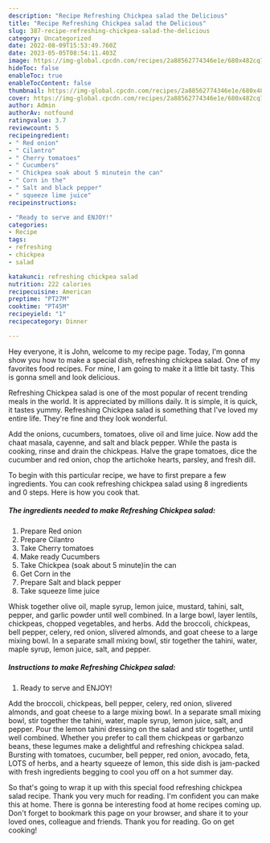 ```yaml
---
description: "Recipe Refreshing Chickpea salad the Delicious"
title: "Recipe Refreshing Chickpea salad the Delicious"
slug: 387-recipe-refreshing-chickpea-salad-the-delicious
category: Uncategorized
date: 2022-08-09T15:53:49.760Z
date: 2023-05-05T08:54:11.403Z
image: https://img-global.cpcdn.com/recipes/2a88562774346e1e/680x482cq70/refreshing-chickpea-salad-recipe-main-photo.jpg
hideToc: false
enableToc: true
enableTocContent: false
thumbnail: https://img-global.cpcdn.com/recipes/2a88562774346e1e/680x482cq70/refreshing-chickpea-salad-recipe-main-photo.jpg
cover: https://img-global.cpcdn.com/recipes/2a88562774346e1e/680x482cq70/refreshing-chickpea-salad-recipe-main-photo.jpg
author: Admin
authorAv: notfound
ratingvalue: 3.7
reviewcount: 5
recipeingredient:
- " Red onion"
- " Cilantro"
- " Cherry tomatoes"
- " Cucumbers"
- " Chickpea soak about 5 minutein the can"
- " Corn in the"
- " Salt and black pepper"
- " squeeze lime juice"
recipeinstructions:

- "Ready to serve and ENJOY!"
categories:
- Recipe
tags:
- refreshing
- chickpea
- salad

katakunci: refreshing chickpea salad 
nutrition: 222 calories
recipecuisine: American
preptime: "PT27M"
cooktime: "PT45M"
recipeyield: "1"
recipecategory: Dinner

---
```



Hey everyone, it is John, welcome to my recipe page. Today, I'm gonna show you how to make a special dish, refreshing chickpea salad. One of my favorites food recipes. For mine, I am going to make it a little bit tasty. This is gonna smell and look delicious.

Refreshing Chickpea salad is one of the most popular of recent trending meals in the world. It is appreciated by millions daily. It is simple, it is quick, it tastes yummy. Refreshing Chickpea salad is something that I've loved my entire life. They're fine and they look wonderful.

Add the onions, cucumbers, tomatoes, olive oil and lime juice. Now add the chaat masala, cayenne, and salt and black pepper. While the pasta is cooking, rinse and drain the chickpeas. Halve the grape tomatoes, dice the cucumber and red onion, chop the artichoke hearts, parsley, and fresh dill.


To begin with this particular recipe, we have to first prepare a few ingredients. You can cook refreshing chickpea salad using 8 ingredients and 0 steps. Here is how you cook that.

<!--inarticleads1-->

##### The ingredients needed to make Refreshing Chickpea salad:

1. Prepare  Red onion
1. Prepare  Cilantro
1. Take  Cherry tomatoes
1. Make ready  Cucumbers
1. Take  Chickpea (soak about 5 minute)in the can
1. Get  Corn in the
1. Prepare  Salt and black pepper
1. Take  squeeze lime juice


Whisk together olive oil, maple syrup, lemon juice, mustard, tahini, salt, pepper, and garlic powder until well combined. In a large bowl, layer lentils, chickpeas, chopped vegetables, and herbs. Add the broccoli, chickpeas, bell pepper, celery, red onion, slivered almonds, and goat cheese to a large mixing bowl. In a separate small mixing bowl, stir together the tahini, water, maple syrup, lemon juice, salt, and pepper. 

<!--inarticleads2-->

##### Instructions to make Refreshing Chickpea salad:


1. Ready to serve and ENJOY!

Add the broccoli, chickpeas, bell pepper, celery, red onion, slivered almonds, and goat cheese to a large mixing bowl. In a separate small mixing bowl, stir together the tahini, water, maple syrup, lemon juice, salt, and pepper. Pour the lemon tahini dressing on the salad and stir together, until well combined. Whether you prefer to call them chickpeas or garbanzo beans, these legumes make a delightful and refreshing chickpea salad. Bursting with tomatoes, cucumber, bell pepper, red onion, avocado, feta, LOTS of herbs, and a hearty squeeze of lemon, this side dish is jam-packed with fresh ingredients begging to cool you off on a hot summer day. 

So that's going to wrap it up with this special food refreshing chickpea salad recipe. Thank you very much for reading. I'm confident you can make this at home. There is gonna be interesting food at home recipes coming up. Don't forget to bookmark this page on your browser, and share it to your loved ones, colleague and friends. Thank you for reading. Go on get cooking!
